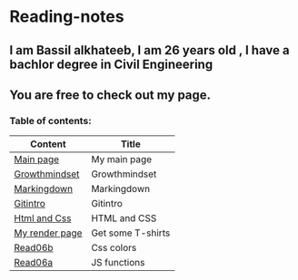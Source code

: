 # Reading-notes
## I am Bassil alkhateeb, I am 26 years old , I have a bachlor degree in Civil Engineering
## You are free to check out my page.
### **Table of contents:**
| Content |   Title    |
| ------- | ---------- |
|  [Main page](https://github.com/Bassilalkhateeb) | My main page |
| [Growthmindset](https://bassilalkhateeb.github.io/reading-repo/growthmindset) | Growthmindset |
| [Markingdown](https://bassilalkhateeb.github.io/reading-repo/markingdown) | Markingdown |
| [Gitintro](https://bassilalkhateeb.github.io/reading-repo/Gitintro) | Gitintro |
| [Html and Css](https://bassilalkhateeb.github.io/reading-repo/htmlandcss) | HTML and CSS |
| [My render page](https://bassilalkhateeb.github.io/lab03/) | Get some T-shirts |
| [Read06b](https://bassilalkhateeb.github.io/reading-repo/read06b) | Css colors |
| [Read06a](https://bassilalkhateeb.github.io/reading-repo/read06a) | JS functions |